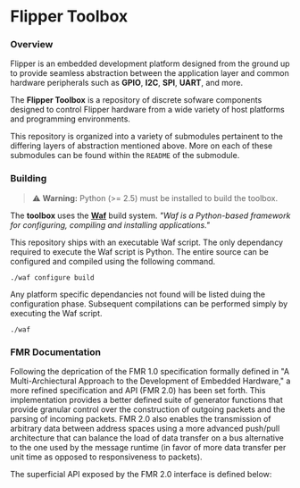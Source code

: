 # Flipper Toolbox

### Overview

Flipper is an embedded development platform designed from the ground up to
provide seamless abstraction between the application layer and common hardware
peripherals such as **GPIO**, **I2C**, **SPI**, **UART**, and more.

The **Flipper Toolbox** is a repository of discrete sofware components designed
to control Flipper hardware from a wide variety of host platforms and
programming environments.

This repository is organized into a variety of submodules pertainent to the
differing layers of abstraction mentioned above. More on each of these
submodules can be found within the `README` of the submodule.

### Building

> ⚠️ **Warning:** Python (>= 2.5) must be installed to build the toolbox.

The **toolbox** uses the [**Waf**](https://github.com/waf-project/waf) build
system. *"Waf is a Python-based framework for configuring, compiling and
installing applications."*

This repository ships with an executable Waf script. The only dependancy
required to execute the Waf script is Python. The entire source can be
configured and compiled using the following command.

```
./waf configure build
```

Any platform specific dependancies not found will be listed duing the
configuration phase. Subsequent compilations can be performed simply by
executing the Waf script.

```
./waf
```

### FMR Documentation

Following the deprication of the FMR 1.0 specification formally defined in "A Multi-Archiectural Approach to the Development of Embedded Hardware," a more refined specification and API (FMR 2.0) has been set forth. This implementation provides a better defined suite of generator functions that provide granular control over the construction of outgoing packets and the parsing of incoming packets. FMR 2.0 also enables the transmission of arbitrary data between address spaces using a more advanced push/pull architecture that can balance the load of data transfer on a bus alternative to the one used by the message runtime (in favor of more data transfer per unit time as opposed to responsiveness to packets).

The superficial API exposed by the FMR 2.0 interface is defined below:

